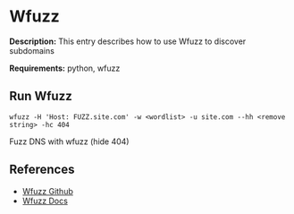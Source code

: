# Wfuzz

**Description:** This entry describes how to use Wfuzz to discover subdomains

**Requirements:** python, wfuzz

## Run Wfuzz

```
wfuzz -H 'Host: FUZZ.site.com' -w <wordlist> -u site.com --hh <remove string> -hc 404
```

Fuzz DNS with wfuzz (hide 404)
  
## References
* [Wfuzz Github](https://github.com/xmendez/wfuzz)
* [Wfuzz Docs](https://wfuzz.readthedocs.io/en/latest/)
